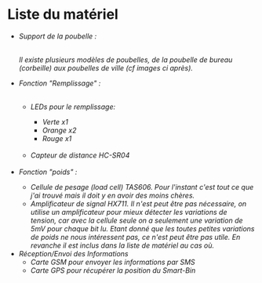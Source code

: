 <h1> Liste du matériel </h1>
<ul>
  <li> <em> Support de la poubelle :<em> </li><br>
    <p>Il existe plusieurs modèles de poubelles, de la poubelle de bureau (corbeille) aux poubelles de ville (cf images ci après).<br></p>
  <li><em> Fonction "Remplissage" :</em></li><br>
  <ul>
    <li> LEDs pour le remplissage: </li>
    <ul>
      <li> Verte x1 </li>
      <li> Orange x2 </li>
      <li> Rouge x1 </li><br>
    </ul>
    <li> Capteur de distance HC-SR04 </li><br>
  </ul>
  <li> <em>Fonction "poids" :<em></li>
  <ul>
    <li> Cellule de pesage (load cell) TAS606. Pour l'instant c'est tout ce que j'ai trouvé mais il doit y en avoir des moins chères.</li>
    <li> Amplificateur de signal HX711. Il n'est peut être pas nécessaire, on utilise un amplificateur pour mieux détecter les variations de tension, car avec
    la cellule seule on a seulement une variation de 5mV pour chaque bit lu. Etant donné que les toutes petites variations de poids ne nous
    intéressent pas, ce n'est peut être pas utile. En revanche il est inclus dans la liste de matériel au cas où. </li>
  </ul>
  <li><em>Réception/Envoi des Informations</em>
    <ul>
      <li>Carte GSM pour envoyer les informations par SMS</li>
      <li>Carte GPS pour récupérer la position du Smart-Bin</li>
    
